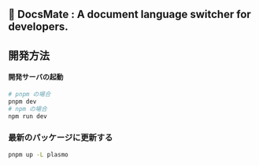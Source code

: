 ## 🐶 DocsMate : A document language switcher for developers.

## 開発方法

#### 開発サーバの起動

```bash
# pnpm の場合
pnpm dev
# npm の場合
npm run dev
```

### 最新のパッケージに更新する

```bash
pnpm up -L plasmo
```
